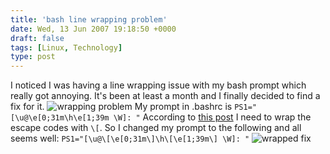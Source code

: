 ```yaml
---
title: 'bash line wrapping problem'
date: Wed, 13 Jun 2007 19:18:50 +0000
draft: false
tags: [Linux, Technology]
type: post
---
```


I noticed I was having a line wrapping issue with my bash prompt which really got annoying. It's been at least a month and I finally decided to find a fix for it. ![wrapping problem](http://zeusville.files.wordpress.com/2007/06/wrap.png) My prompt in .bashrc is `PS1="[\u@\e[0;31m\h\e[1;39m \W]: "` According to [this post](http://forums.macosxhints.com/archive/index.php/t-17068.html) I need to wrap the escape codes with `\[`. So I changed my prompt to the following and all seems well: `PS1="[\u@\[\e[0;31m\]\h\[\e[1;39m\] \W]: "` ![wrapped fix](http://zeusville.files.wordpress.com/2007/06/wrapfix.png)